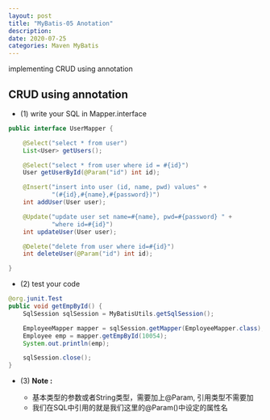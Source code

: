 ```yaml
---
layout: post
title: "MyBatis-05 Anotation"
description: 
date: 2020-07-25
categories: Maven MyBatis
---
```

implementing CRUD using annotation

## CRUD using annotation

- (1) write your SQL in Mapper.interface

```java
public interface UserMapper {

    @Select("select * from user")
    List<User> getUsers();

    @Select("select * from user where id = #{id}")
    User getUserById(@Param("id") int id);

    @Insert("insert into user (id, name, pwd) values" +
            "(#{id},#{name},#{password})")
    int addUser(User user);

    @Update("update user set name=#{name}, pwd=#{password} " +
            "where id=#{id}")
    int updateUser(User user);

    @Delete("delete from user where id=#{id}")
    int deleteUser(@Param("id") int id);

}
```


- (2) test your code

```java
@org.junit.Test
public void getEmpById() {
    SqlSession sqlSession = MyBatisUtils.getSqlSession();

    EmployeeMapper mapper = sqlSession.getMapper(EmployeeMapper.class);
    Employee emp = mapper.getEmpById(10054);
    System.out.println(emp);

    sqlSession.close();
}
```

- (3) __Note :__
    
    - 基本类型的参数或者String类型，需要加上@Param, 引用类型不需要加
    - 我们在SQL中引用的就是我们这里的@Param()中设定的属性名